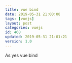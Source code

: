 ```yaml
---
title: vue bind
date: 2019-05-31 21:00:00
tags: [vuejs]
layout: post
categories: vuejs
id: 468
updated: 2019-05-31 21:01:21
version: 1.0
---
```


As yes vue bind

<!-- more -->
